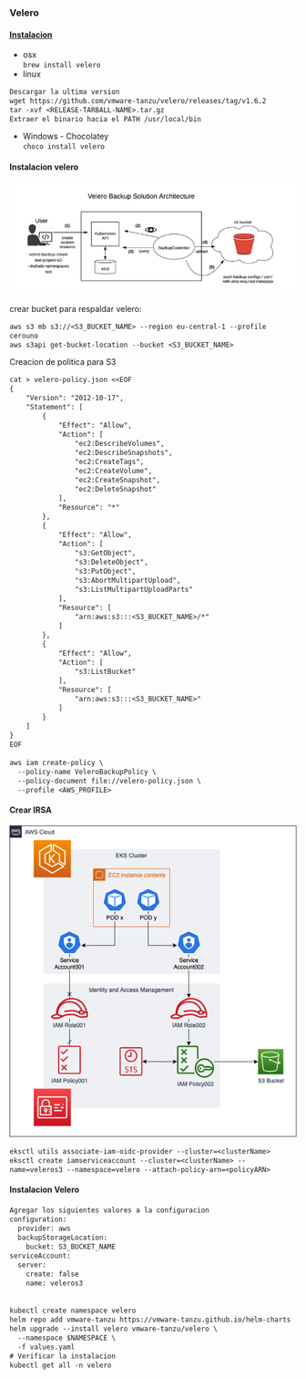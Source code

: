 ### Velero  

#### [Instalacion](https://velero.io/docs/v1.6/basic-install/)  
- osx  
`brew install velero`  
- linux  
```
Descargar la ultima version
wget https://github.com/vmware-tanzu/velero/releases/tag/v1.6.2
tar -xvf <RELEASE-TARBALL-NAME>.tar.gz
Extraer el binario hacia el PATH /usr/local/bin
```  
- Windows - Chocolatey  
`choco install velero`  

#### Instalacion velero  
![alt velero](images/velero.png)  

crear bucket para respaldar velero:
```
aws s3 mb s3://<S3_BUCKET_NAME> --region eu-central-1 --profile cerouno
aws s3api get-bucket-location --bucket <S3_BUCKET_NAME>
```  

Creacion de politica para S3  
```
cat > velero-policy.json <<EOF
{
    "Version": "2012-10-17",
    "Statement": [
        {
            "Effect": "Allow",
            "Action": [
                "ec2:DescribeVolumes",
                "ec2:DescribeSnapshots",
                "ec2:CreateTags",
                "ec2:CreateVolume",
                "ec2:CreateSnapshot",
                "ec2:DeleteSnapshot"
            ],
            "Resource": "*"
        },
        {
            "Effect": "Allow",
            "Action": [
                "s3:GetObject",
                "s3:DeleteObject",
                "s3:PutObject",
                "s3:AbortMultipartUpload",
                "s3:ListMultipartUploadParts"
            ],
            "Resource": [
                "arn:aws:s3:::<S3_BUCKET_NAME>/*"
            ]
        },
        {
            "Effect": "Allow",
            "Action": [
                "s3:ListBucket"
            ],
            "Resource": [
                "arn:aws:s3:::<S3_BUCKET_NAME>"
            ]
        }
    ]
}
EOF

aws iam create-policy \
  --policy-name VeleroBackupPolicy \
  --policy-document file://velero-policy.json \
  --profile <AWS_PROFILE>
```

#### Crear IRSA  
![alt IRSA](images/IRSA.png)  
```
eksctl utils associate-iam-oidc-provider --cluster=<clusterName>
eksctl create iamserviceaccount --cluster=<clusterName> --name=veleros3 --namespace=velero --attach-policy-arn=<policyARN>
```  

#### Instalacion Velero  
```
Agregar los siguientes valores a la configuracion
configuration:
  provider: aws
  backupStorageLocation:
    bucket: S3_BUCKET_NAME
serviceAccount:
  server:
    create: false
    name: veleros3


kubectl create namespace velero
helm repo add vmware-tanzu https://vmware-tanzu.github.io/helm-charts
helm upgrade --install velero vmware-tanzu/velero \
  --namespace $NAMESPACE \
  -f values.yaml
# Verificar la instalacion
kubectl get all -n velero
```
